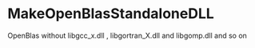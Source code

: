 # MakeOpenBlasStandaloneDLL
OpenBlas without libgcc_x.dll , libgortran_X.dll and libgomp.dll and so on
